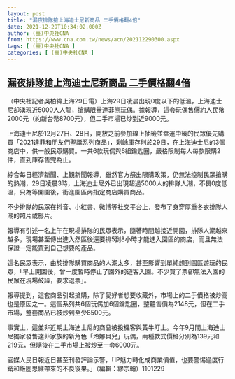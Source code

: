 ```yaml
---
layout: post
title: "漏夜排隊搶上海迪士尼新商品 二手價格翻4倍"
date: 2021-12-29T10:34:02.000Z
author: (臺)中央社CNA
from: https://www.cna.com.tw/news/acn/202112290300.aspx
tags: [ (臺)中央社CNA ]
categories: [ (臺)中央社CNA ]
---
```

<!--1640774042000-->
[漏夜排隊搶上海迪士尼新商品 二手價格翻4倍](https://www.cna.com.tw/news/acn/202112290300.aspx)
------

<div>
<div></div><div><p>（中央社記者吳柏緯上海29日電）上海29日凌晨出現0度以下的低溫，上海迪士尼卻湧現近5000人人龍，搶購限量達菲熊玩偶。據報導，這套玩偶售價約人民幣2000元（約新台幣8700元），但二手市場已炒到近9000元。</p><p>上海迪士尼於12月27日、28日，開放之前參加線上抽籤並幸運中籤的民眾優先購買「2021達菲和朋友們聖誕系列商品」，剩餘庫存則於29日，在上海迪士尼的3個商店中，供一般民眾購買。一共6款玩偶與6組鑰匙圈，嚴格限制每人每款限購2件，直到庫存售完為止。</p><p>綜合每日經濟新聞、上觀新聞報導，雖然官方祭出限購政策，仍無法控制民眾搶購的熱潮，29日凌晨3時，上海迪士尼外已出現超過5000人的排隊人潮，不畏0度低溫，只為等開園後，衝進園區內指定商店購買商品。</p><p>不少排隊的民眾在抖音、小紅書、微博等社交平台上，發布了身穿厚重冬衣排隊人潮的照片或影片。</p><p>報導有引述一名上午在現場排隊的民眾表示，隨著時間越接近開園，排隊人潮越來越多，現場甚至傳出進入然區後還要排5到8小時才能進入園區的商店，而且無法保證一定能買到自己想要的產品。</p><p>這名民眾表示，由於排隊購買商品的人潮太多，甚至影響到單純想到園區遊玩的民眾，「早上開園後，曾一度暫時停止了園外的遊客入園。不少買了票卻無法入園的民眾在現場鼓譟，要求退票」。</p><p>報導提到，這套商品引起搶購，除了愛好者想要收藏外，市場上的二手價格被炒高也是原因之一。這個系列共6個玩偶加6個鑰匙圈，整體售價為2148元，但在二手市場，整套商品已被炒到至少8500元。</p><p>事實上，這並非近期上海迪士尼的商品被投機客與黃牛盯上。今年9月間上海迪士尼獨家發售達菲家族的新角色「玲娜貝兒」玩偶，兩種款式價格分別為139元和219元，但隨後在二手市場上被炒至一套6000元。</p><p>官媒人民日報近日甚至刊發評論示警，「IP魅力轉化成商業價值，也要警惕過度行銷和飯圈思維帶來的不良後果。」（編輯：繆宗翰）1101229</p></div>
</div>
